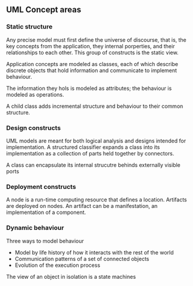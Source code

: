 ## UML Concept areas

### Static structure
Any precise model must first define the universe of discourse, that is, the key concepts from the application, they internal porperties, and their relationships to each other. 
This group of constructs is the static view.

Application concepts are modeled as classes, each of which describe discrete objects that hold information and communicate to implement behaviour. 

The information they hols is modeled as attributes; the behaviour is modeled as operations.

A child class adds incremental structure and behaviour to their common structure.

### Design constructs
UML models are meant for both logical analysis and designs intended for implementation. 
A structured classifier expands a class into its implementation as a collection of parts held together by connectors. 

A class can encapsulate its internal strucutre behinds externally visible ports

### Deployment constructs
A node is a run-time computing resource that defines a location. 
Artifacts are deployed on nodes. An artifact can be a manifestation, an implementation of a component.


### Dynamic behaviour
Three ways to model behaviour
- Model by life history of how it interacts with the rest of the world
- Communication patterns of a set of connected objects
- Evolution of the execution process


The view of an object in isolation is a state machines

